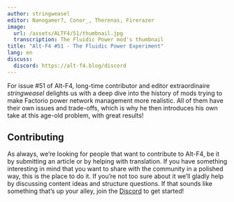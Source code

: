 ```yaml
---
author: stringweasel
editor: Nanogamer7, Conor_, Therenas, Firerazer
image:
  url: /assets/ALTF4/51/thumbnail.jpg
  transcription: The Fluidic Power mod's thumbnail
title: "Alt-F4 #51 - The Fluidic Power Experiment"
lang: en
discuss:
  discord: https://alt-f4.blog/discord
---
```


For issue #51 of Alt-F4, long-time contributor and editor extraordinaire *stringweasel* delights us with a deep dive into the history of mods trying to make Factorio power network management more realistic. All of them have their own issues and trade-offs, which is why he then introduces his own take at this age-old problem, with great results!

## Contributing

As always, we’re looking for people that want to contribute to Alt-F4, be it by submitting an article or by helping with translation. If you have something interesting in mind that you want to share with the community in a polished way, this is the place to do it. If you’re not too sure about it we’ll gladly help by discussing content ideas and structure questions. If that sounds like something that’s up your alley, join the [Discord](https://alt-f4.blog/discord) to get started!
